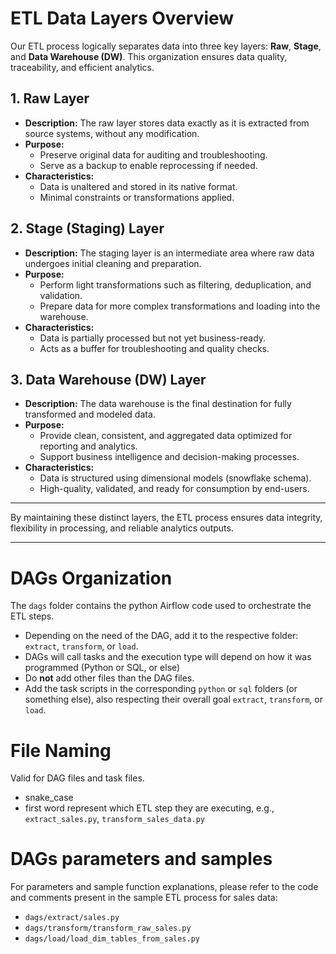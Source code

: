 # ETL Data Layers Overview

Our ETL process logically separates data into three key layers: **Raw**, **Stage**, and **Data Warehouse (DW)**. This organization ensures data quality, traceability, and efficient analytics.

## 1. Raw Layer
- **Description:** The raw layer stores data exactly as it is extracted from source systems, without any modification.
- **Purpose:**  
  - Preserve original data for auditing and troubleshooting.  
  - Serve as a backup to enable reprocessing if needed.  
- **Characteristics:**  
  - Data is unaltered and stored in its native format.  
  - Minimal constraints or transformations applied.

## 2. Stage (Staging) Layer
- **Description:** The staging layer is an intermediate area where raw data undergoes initial cleaning and preparation.
- **Purpose:**  
  - Perform light transformations such as filtering, deduplication, and validation.  
  - Prepare data for more complex transformations and loading into the warehouse.  
- **Characteristics:**  
  - Data is partially processed but not yet business-ready.  
  - Acts as a buffer for troubleshooting and quality checks.

## 3. Data Warehouse (DW) Layer
- **Description:** The data warehouse is the final destination for fully transformed and modeled data.
- **Purpose:**  
  - Provide clean, consistent, and aggregated data optimized for reporting and analytics.  
  - Support business intelligence and decision-making processes.  
- **Characteristics:**  
  - Data is structured using dimensional models (snowflake schema).  
  - High-quality, validated, and ready for consumption by end-users.

---

By maintaining these distinct layers, the ETL process ensures data integrity, flexibility in processing, and reliable analytics outputs.

---

# DAGs Organization

The `dags` folder contains the python Airflow code used to orchestrate the ETL steps.  
- Depending on the need of the DAG, add it to the respective folder: `extract`, `transform`, or `load`.  
- DAGs will call tasks and the execution type will depend on how it was programmed (Python or SQL, or else)
- Do **not** add other files than the DAG files. 
- Add the task scripts in the corresponding `python` or `sql` folders (or something else), also respecting their overall goal `extract`, `transform`, or `load`.

# File Naming

Valid for DAG files and task files.  

* snake_case  
* first word represent which ETL step they are executing, e.g., `extract_sales.py`, `transform_sales_data.py`  

# DAGs parameters and samples

For parameters and sample function explanations, please refer to the code and comments present in the sample ETL process for sales data:  

* `dags/extract/sales.py`
* `dags/transform/transform_raw_sales.py`
* `dags/load/load_dim_tables_from_sales.py`  